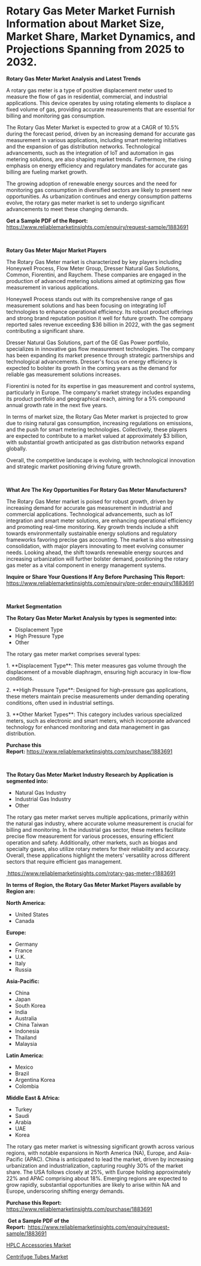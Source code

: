 <p><h1>Rotary Gas Meter Market Furnish Information about Market Size, Market Share, Market Dynamics, and Projections Spanning from 2025 to 2032.</h1></p><p><strong>Rotary Gas Meter Market Analysis and Latest Trends</strong></p>
<p><p>A rotary gas meter is a type of positive displacement meter used to measure the flow of gas in residential, commercial, and industrial applications. This device operates by using rotating elements to displace a fixed volume of gas, providing accurate measurements that are essential for billing and monitoring gas consumption.</p><p>The Rotary Gas Meter Market is expected to grow at a CAGR of 10.5% during the forecast period, driven by an increasing demand for accurate gas measurement in various applications, including smart metering initiatives and the expansion of gas distribution networks. Technological advancements, such as the integration of IoT and automation in gas metering solutions, are also shaping market trends. Furthermore, the rising emphasis on energy efficiency and regulatory mandates for accurate gas billing are fueling market growth. </p><p>The growing adoption of renewable energy sources and the need for monitoring gas consumption in diversified sectors are likely to present new opportunities. As urbanization continues and energy consumption patterns evolve, the rotary gas meter market is set to undergo significant advancements to meet these changing demands.</p></p>
<p><strong>Get a Sample PDF of the Report:&nbsp;</strong> <a href="https://www.reliablemarketinsights.com/enquiry/request-sample/1883691?utm_campaign=2117&utm_medium=2&utm_source=Github&utm_content=ia&utm_term=11042025&utm_id=rotary-gas-meter">https://www.reliablemarketinsights.com/enquiry/request-sample/1883691</a></p>
<p>&nbsp;</p>
<p><strong>Rotary Gas Meter Major Market Players</strong></p>
<p><p>The Rotary Gas Meter market is characterized by key players including Honeywell Process, Flow Meter Group, Dresser Natural Gas Solutions, Common, Fiorentini, and Raychem. These companies are engaged in the production of advanced metering solutions aimed at optimizing gas flow measurement in various applications.</p><p>Honeywell Process stands out with its comprehensive range of gas measurement solutions and has been focusing on integrating IoT technologies to enhance operational efficiency. Its robust product offerings and strong brand reputation position it well for future growth. The company reported sales revenue exceeding $36 billion in 2022, with the gas segment contributing a significant share.</p><p>Dresser Natural Gas Solutions, part of the GE Gas Power portfolio, specializes in innovative gas flow measurement technologies. The company has been expanding its market presence through strategic partnerships and technological advancements. Dresser's focus on energy efficiency is expected to bolster its growth in the coming years as the demand for reliable gas measurement solutions increases.</p><p>Fiorentini is noted for its expertise in gas measurement and control systems, particularly in Europe. The company's market strategy includes expanding its product portfolio and geographical reach, aiming for a 5% compound annual growth rate in the next five years.</p><p>In terms of market size, the Rotary Gas Meter market is projected to grow due to rising natural gas consumption, increasing regulations on emissions, and the push for smart metering technologies. Collectively, these players are expected to contribute to a market valued at approximately $3 billion, with substantial growth anticipated as gas distribution networks expand globally. </p><p>Overall, the competitive landscape is evolving, with technological innovation and strategic market positioning driving future growth.</p></p>
<p>&nbsp;</p>
<p><strong>What Are The Key Opportunities For Rotary Gas Meter Manufacturers?</strong></p>
<p><p>The Rotary Gas Meter market is poised for robust growth, driven by increasing demand for accurate gas measurement in industrial and commercial applications. Technological advancements, such as IoT integration and smart meter solutions, are enhancing operational efficiency and promoting real-time monitoring. Key growth trends include a shift towards environmentally sustainable energy solutions and regulatory frameworks favoring precise gas accounting. The market is also witnessing consolidation, with major players innovating to meet evolving consumer needs. Looking ahead, the shift towards renewable energy sources and increasing urbanization will further bolster demand, positioning the rotary gas meter as a vital component in energy management systems.</p></p>
<p><strong>Inquire or Share Your Questions If Any Before Purchasing This Report:</strong> <a href="https://www.reliablemarketinsights.com/enquiry/pre-order-enquiry/1883691?utm_campaign=2117&utm_medium=2&utm_source=Github&utm_content=ia&utm_term=11042025&utm_id=rotary-gas-meter">https://www.reliablemarketinsights.com/enquiry/pre-order-enquiry/1883691</a></p>
<p>&nbsp;</p>
<p><strong>Market Segmentation</strong></p>
<p><strong>The Rotary Gas Meter Market Analysis by types is segmented into:</strong></p>
<p><ul><li>Displacement Type</li><li>High Pressure Type</li><li>Other</li></ul></p>
<p><p>The rotary gas meter market comprises several types: </p><p>1. **Displacement Type**: This meter measures gas volume through the displacement of a movable diaphragm, ensuring high accuracy in low-flow conditions. </p><p>   </p><p>2. **High Pressure Type**: Designed for high-pressure gas applications, these meters maintain precise measurements under demanding operating conditions, often used in industrial settings. </p><p>3. **Other Market Types**: This category includes various specialized meters, such as electronic and smart meters, which incorporate advanced technology for enhanced monitoring and data management in gas distribution.</p></p>
<p><strong>Purchase this Report:&nbsp;</strong><a href="https://www.reliablemarketinsights.com/purchase/1883691?utm_campaign=2117&utm_medium=2&utm_source=Github&utm_content=ia&utm_term=11042025&utm_id=rotary-gas-meter">https://www.reliablemarketinsights.com/purchase/1883691</a></p>
<p>&nbsp;</p>
<p><strong>The Rotary Gas Meter Market Industry Research by Application is segmented into:</strong></p>
<p><ul><li>Natural Gas Industry</li><li>Industrial Gas Industry</li><li>Other</li></ul></p>
<p><p>The rotary gas meter market serves multiple applications, primarily within the natural gas industry, where accurate volume measurement is crucial for billing and monitoring. In the industrial gas sector, these meters facilitate precise flow measurement for various processes, ensuring efficient operation and safety. Additionally, other markets, such as biogas and specialty gases, also utilize rotary meters for their reliability and accuracy. Overall, these applications highlight the meters' versatility across different sectors that require efficient gas management.</p></p>
<p><a href="https://www.reliablemarketinsights.com/rotary-gas-meter-r1883691?utm_campaign=2117&utm_medium=2&utm_source=Github&utm_content=ia&utm_term=11042025&utm_id=rotary-gas-meter">&nbsp;https://www.reliablemarketinsights.com/rotary-gas-meter-r1883691</a></p>
<p><strong>In terms of Region, the Rotary Gas Meter Market Players available by Region are:</strong></p>
<p>
    <p> <strong> North America: </strong>
        <ul>
            <li>United States</li>
            <li>Canada</li>
        </ul>
        </p> 
    <p> <strong> Europe: </strong>
        <ul>
            <li>Germany</li>
            <li>France</li>
            <li>U.K.</li>
            <li>Italy</li>
            <li>Russia</li>
        </ul>
        </p> 
    <p> <strong> Asia-Pacific: </strong>
        <ul>
            <li>China</li>
            <li>Japan</li>
            <li>South Korea</li>
            <li>India</li>
            <li>Australia</li>
            <li>China Taiwan</li>
            <li>Indonesia</li>
            <li>Thailand</li>
            <li>Malaysia</li>
        </ul>
        </p> 
    <p> <strong> Latin America: </strong>
        <ul>
            <li>Mexico</li>
            <li>Brazil</li>
            <li>Argentina Korea</li>
            <li>Colombia</li>
        </ul>
        </p> 
    <p> <strong> Middle East & Africa: </strong>
        <ul>
            <li>Turkey</li>
            <li>Saudi</li>
            <li>Arabia</li>
            <li>UAE</li>
            <li>Korea</li>
        </ul>
    </p>
    </p>
<p><p>The rotary gas meter market is witnessing significant growth across various regions, with notable expansions in North America (NA), Europe, and Asia-Pacific (APAC). China is anticipated to lead the market, driven by increasing urbanization and industrialization, capturing roughly 30% of the market share. The USA follows closely at 25%, with Europe holding approximately 22% and APAC comprising about 18%. Emerging regions are expected to grow rapidly, substantial opportunities are likely to arise within NA and Europe, underscoring shifting energy demands.</p></p>
<p><strong>Purchase this Report: </strong><a href="https://www.reliablemarketinsights.com/purchase/1883691?utm_campaign=2117&utm_medium=2&utm_source=Github&utm_content=ia&utm_term=11042025&utm_id=rotary-gas-meter">https://www.reliablemarketinsights.com/purchase/1883691</a></p>
<p>&nbsp;<strong>Get a Sample PDF of the Report:&nbsp;&nbsp;</strong><a href="https://www.reliablemarketinsights.com/enquiry/request-sample/1883691?utm_campaign=2117&utm_medium=2&utm_source=Github&utm_content=ia&utm_term=11042025&utm_id=rotary-gas-meter">https://www.reliablemarketinsights.com/enquiry/request-sample/1883691</a></p>
<p><strong></strong></p>
<p><p><a href="https://github.com/rodinayygacklezi/Market-Research-Report-List-1/blob/main/hplc-accessories-market.md?utm_campaign=2117&utm_medium=2&utm_source=Github&utm_content=ia&utm_term=11042025&utm_id=rotary-gas-meter">HPLC Accessories Market</a></p><p><a href="https://github.com/hammelximalschid/Market-Research-Report-List-1/blob/main/centrifuge-tubes-market.md?utm_campaign=2117&utm_medium=2&utm_source=Github&utm_content=ia&utm_term=11042025&utm_id=rotary-gas-meter">Centrifuge Tubes Market</a></p></p>